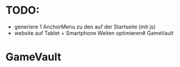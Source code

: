 # TODO:
- generiere 1 AnchorMenu zu den <sections> auf der Startseite (mit js)
- website auf Tablet + Smartphone Weiten optimieren# GameVault
# GameVault
